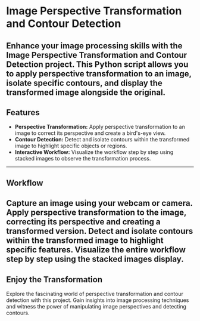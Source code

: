# Image Perspective Transformation and Contour Detection

Enhance your image processing skills with the Image Perspective Transformation and Contour Detection project. This Python script allows you to apply perspective transformation to an image, isolate specific contours, and display the transformed image alongside the original.
---
## Features

- **Perspective Transformation:** Apply perspective transformation to an image to correct its perspective and create a bird's-eye view.
- **Contour Detection:** Detect and isolate contours within the transformed image to highlight specific objects or regions.
- **Interactive Workflow:** Visualize the workflow step by step using stacked images to observe the transformation process.
---
## Workflow

Capture an image using your webcam or camera.
Apply perspective transformation to the image, correcting its perspective and creating a transformed version.
Detect and isolate contours within the transformed image to highlight specific features.
Visualize the entire workflow step by step using the stacked images display.
---
## Enjoy the Transformation

Explore the fascinating world of perspective transformation and contour detection with this project. Gain insights into image processing techniques and witness the power of manipulating image perspectives and detecting contours.
